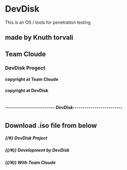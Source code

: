 # DevDisk
This is an OS / tools for penetration testing

## made by Knuth torvali
## Team Cloude

### DevDisk Progect

#### copyright at Team Cloude
#### copyright at DevDisk
# 
# 
##### ------------------------- DevDisk-------------------------
# 
# 
## Download .iso file from below


##### {/#} DevDisk Project
##### {(/#)} Development by DevDisk
##### {(/#)}           With Team Cloude
